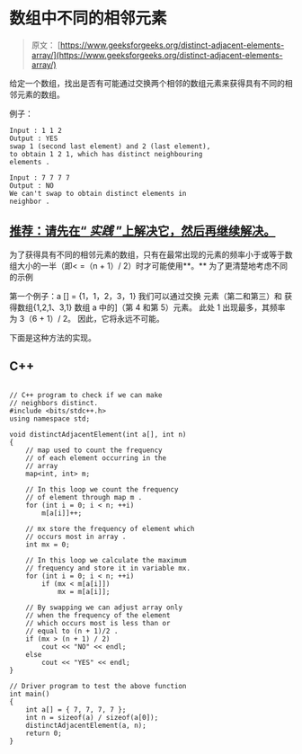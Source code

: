 # 数组中不同的相邻元素

> 原文： [https://www.geeksforgeeks.org/distinct-adjacent-elements-array/](https://www.geeksforgeeks.org/distinct-adjacent-elements-array/)

给定一个数组，找出是否有可能通过交换两个相邻的数组元素来获得具有不同的相邻元素的数组。

例子：

```
Input : 1 1 2
Output : YES
swap 1 (second last element) and 2 (last element), 
to obtain 1 2 1, which has distinct neighbouring 
elements .

Input : 7 7 7 7
Output : NO
We can't swap to obtain distinct elements in 
neighbor .

```

## [推荐：请先在“ ***<u>实践</u>*** ”上解决它，然后再继续解决。](https://practice.geeksforgeeks.org/problems/distinct-adjacent-element/0)

为了获得具有不同的相邻元素的数组，只有在最常出现的元素的频率小于或等于数组大小的一半（即< =（n + 1）/ 2）时才可能使用**。** 为了更清楚地考虑不同的示例

第一个例子：a [] = {1，1，2，3，1}
我们可以通过交换
元素（第二和第三）和
获得数组{1,2,1、3,1} 数组 a 中的]（第 4 和第 5）元素。
此处 1 出现最多，其频率为
3（6 + 1）/ 2。
因此，它将永远不可能。

下面是这种方法的实现。

## C++ 

```

// C++ program to check if we can make 
// neighbors distinct. 
#include <bits/stdc++.h> 
using namespace std; 

void distinctAdjacentElement(int a[], int n) 
{ 
    // map used to count the frequency 
    // of each element occurring in the 
    // array 
    map<int, int> m; 

    // In this loop we count the frequency 
    // of element through map m . 
    for (int i = 0; i < n; ++i) 
        m[a[i]]++; 

    // mx store the frequency of element which 
    // occurs most in array . 
    int mx = 0; 

    // In this loop we calculate the maximum 
    // frequency and store it in variable mx. 
    for (int i = 0; i < n; ++i) 
        if (mx < m[a[i]]) 
            mx = m[a[i]]; 

    // By swapping we can adjust array only 
    // when the frequency of the element 
    // which occurs most is less than or 
    // equal to (n + 1)/2 . 
    if (mx > (n + 1) / 2) 
        cout << "NO" << endl; 
    else
        cout << "YES" << endl; 
} 

// Driver program to test the above function 
int main() 
{ 
    int a[] = { 7, 7, 7, 7 }; 
    int n = sizeof(a) / sizeof(a[0]); 
    distinctAdjacentElement(a, n); 
    return 0; 
} 

```